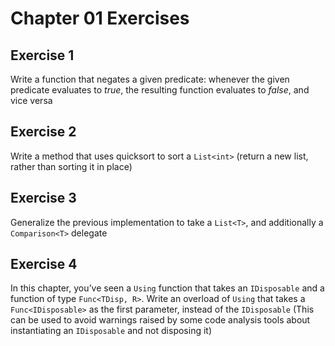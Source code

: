 # Chapter 01 Exercises

## Exercise 1

Write a function that negates a given predicate: whenever the given predicate evaluates to _true_, the resulting function evaluates to _false_, and vice versa

## Exercise 2

Write a method that uses quicksort to sort a `List<int>` (return a new list, rather than sorting it in place)

## Exercise 3

Generalize the previous implementation to take a `List<T>`, and additionally a `Comparison<T>` delegate

## Exercise 4

In this chapter, you’ve seen a `Using` function that takes an `IDisposable` and a function of type `Func<TDisp, R>`. Write an overload of `Using` that takes a `Func<IDisposable>` as the first parameter, instead of the `IDisposable` (This can be used to avoid warnings raised by some code analysis tools about instantiating an `IDisposable` and not disposing it)
